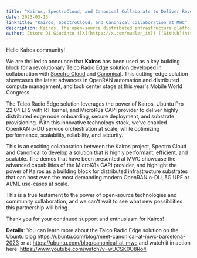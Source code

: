 ```yaml
---
title: "Kairos, SpectroCloud, and Canonical Collaborate to Deliver Revolutionary Telco Radio Edge Solution"
date: 2023-03-13
linkTitle: "Kairos, SpectroCloud, and Canonical Collaboration at MWC"
description: Kairos, the open-source distributed infrastructure platform, has collaborated with SpectroCloud and Canonical to develop a revolutionary Telco Radio Edge solution. The solution leverages the latest advances in OpenRAN automation and distributed compute management, and is set to take center stage at this year's Mobile World Congress.
author: Ettore Di Giacinto ([X](https://x.com/mudler_it)) ([GitHub](https://github.com/mudler))
---
```


Hello Kairos community!

We are thrilled to announce that **Kairos** has been used as a key building block for a revolutionary Telco Radio Edge solution developed in collaboration with [Spectro Cloud](https://www.spectrocloud.com/) and [Canonical](https://canonical.com/). This cutting-edge solution showcases the latest advances in OpenRAN automation and distributed compute management, and took center stage at this year's Mobile World Congress.

The Telco Radio Edge solution leverages the power of Kairos, Ubuntu Pro 22.04 LTS with RT kernel, and MicroK8s CAPI provider to deliver highly distributed edge node onboarding, secure deployment, and substrate provisioning. With this innovative technology stack, we’ve enabled OpenRAN o-DU service orchestration at scale, while optimizing performance, scalability, reliability, and security.

This is an exciting collaboration between the Kairos project, Spectro Cloud and Canonical to develop a solution that is highly performant, efficient, and scalable. The demos that have been presented at MWC showcase the advanced capabilities of the MicroK8s CAPI provider, and highlight the power of Kairos as a building block for distributed infrastructure substrates that can host even the most demanding modern OpenRAN o-DU, 5G UPF or AI/ML use-cases at scale.

This is a true testament to the power of open-source technologies and community collaboration, and we can't wait to see what new possibilities this partnership will bring.

Thank you for your continued support and enthusiasm for Kairos!

**Details**: You can learn more about the Talco Radio Edge solution on the Ubuntu blog https://ubuntu.com/blog/meet-canonical-at-mwc-barcelona-2023 or at https://ubuntu.com/blog/canonical-at-mwc and watch it in action here: https://www.youtube.com/watch?v=wUCSK0O8Ro4
